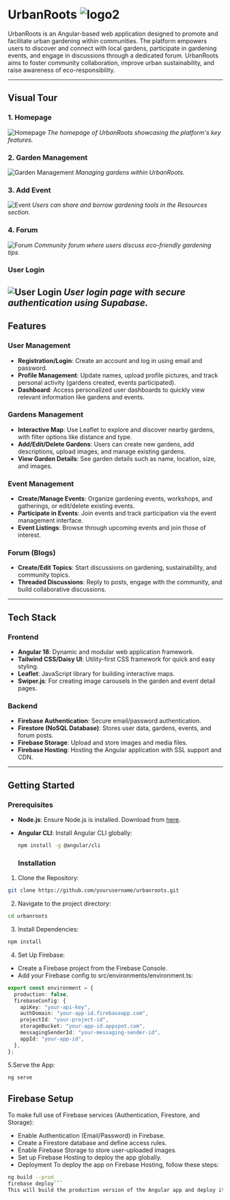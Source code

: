 # UrbanRoots ![logo2](https://github.com/user-attachments/assets/b2caf879-142c-486a-b5c3-0af3ab73edc2)


UrbanRoots is an Angular-based web application designed to promote and facilitate urban gardening within communities. The platform empowers users to discover and connect with local gardens, participate in gardening events, and engage in discussions through a dedicated forum. UrbanRoots aims to foster community collaboration, improve urban sustainability, and raise awareness of eco-responsibility.

---

## Visual Tour

### 1. Homepage
![Homepage](path_to_screenshot/homepage.png)
*The homepage of UrbanRoots showcasing the platform's key features.*

### 2. Garden Management
![Garden Management](path_to_screenshot/garden_management.png)
*Managing gardens within UrbanRoots.*

### 3. Add Event
![Event](path_to_screenshot/resources.png)
*Users can share and borrow gardening tools in the Resources section.*

### 4. Forum
![Forum](path_to_screenshot/forum.png)
*Community forum where users discuss eco-friendly gardening tips.*

### User Login
![User Login](path_to_screenshot/user_login.png)
*User login page with secure authentication using Supabase.*
---
## Features

### User Management
- **Registration/Login**: Create an account and log in using email and password.
- **Profile Management**: Update names, upload profile pictures, and track personal activity (gardens created, events participated).
- **Dashboard**: Access personalized user dashboards to quickly view relevant information like gardens and events.

### Gardens Management
- **Interactive Map**: Use Leaflet to explore and discover nearby gardens, with filter options like distance and type.
- **Add/Edit/Delete Gardens**: Users can create new gardens, add descriptions, upload images, and manage existing gardens.
- **View Garden Details**: See garden details such as name, location, size, and images.

### Event Management
- **Create/Manage Events**: Organize gardening events, workshops, and gatherings, or edit/delete existing events.
- **Participate in Events**: Join events and track participation via the event management interface.
- **Event Listings**: Browse through upcoming events and join those of interest.

### Forum (Blogs)
- **Create/Edit Topics**: Start discussions on gardening, sustainability, and community topics.
- **Threaded Discussions**: Reply to posts, engage with the community, and build collaborative discussions.

---

## Tech Stack

### Frontend
- **Angular 18**: Dynamic and modular web application framework.
- **Tailwind CSS/Daisy UI**: Utility-first CSS framework for quick and easy styling.
- **Leaflet**: JavaScript library for building interactive maps.
- **Swiper.js**: For creating image carousels in the garden and event detail pages.

### Backend
- **Firebase Authentication**: Secure email/password authentication.
- **Firestore (NoSQL Database)**: Stores user data, gardens, events, and forum posts.
- **Firebase Storage**: Upload and store images and media files.
- **Firebase Hosting**: Hosting the Angular application with SSL support and CDN.

---

## Getting Started

### Prerequisites

- **Node.js**: Ensure Node.js is installed. Download from [here](https://nodejs.org/en/).
- **Angular CLI**: Install Angular CLI globally:

  ```bash
  npm install -g @angular/cli
  ```
  ### Installation



1. Clone the Repository:
```bash
git clone https://github.com/yourusername/urbanroots.git
```

2. Navigate to the project directory:
```bash
cd urbanroots
```
3. Install Dependencies:
```bash
npm install
````

4. Set Up Firebase:
- Create a Firebase project from the Firebase Console.
- Add your Firebase config to src/environments/environment.ts:
```ts
export const environment = {
  production: false,
  firebaseConfig: {
    apiKey: "your-api-key",
    authDomain: "your-app-id.firebaseapp.com",
    projectId: "your-project-id",
    storageBucket: "your-app-id.appspot.com",
    messagingSenderId: "your-messaging-sender-id",
    appId: "your-app-id",
  },
};
```
5.Serve the App:
```bash
ng serve
```
 
## Firebase Setup
To make full use of Firebase services (Authentication, Firestore, and Storage):

- Enable Authentication (Email/Password) in Firebase.
- Create a Firestore database and define access rules.
- Enable Firebase Storage to store user-uploaded images.
- Set up Firebase Hosting to deploy the app globally.
- Deployment
To deploy the app on Firebase Hosting, follow these steps:
```bash
ng build --prod
firebase deploy```
This will build the production version of the Angular app and deploy it to Firebase Hosting.


```

